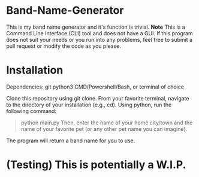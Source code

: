 # Band-Name-Generator
This is my band name generator and it's function is trivial.
**Note** This is a Command Line Interface (CLI) tool and does not have a GUI.
If this program does not suit your needs or you run into any problems, feel free to submit a pull request or modify the code as you please.

# Installation
Dependencies:
git
python3
CMD/Powershell/Bash, or terminal of choice

Clone this repository using git clone.
From your favorite terminal, navigate to the directory of your installation (e.g., cd).
Using python, run the following command:
>python main.py
Then, enter the name of your home city/town and the name of your favorite pet (or any other pet name you can imagine).

The program will return a band name for you to use.

# (Testing) This is potentially a W.I.P.